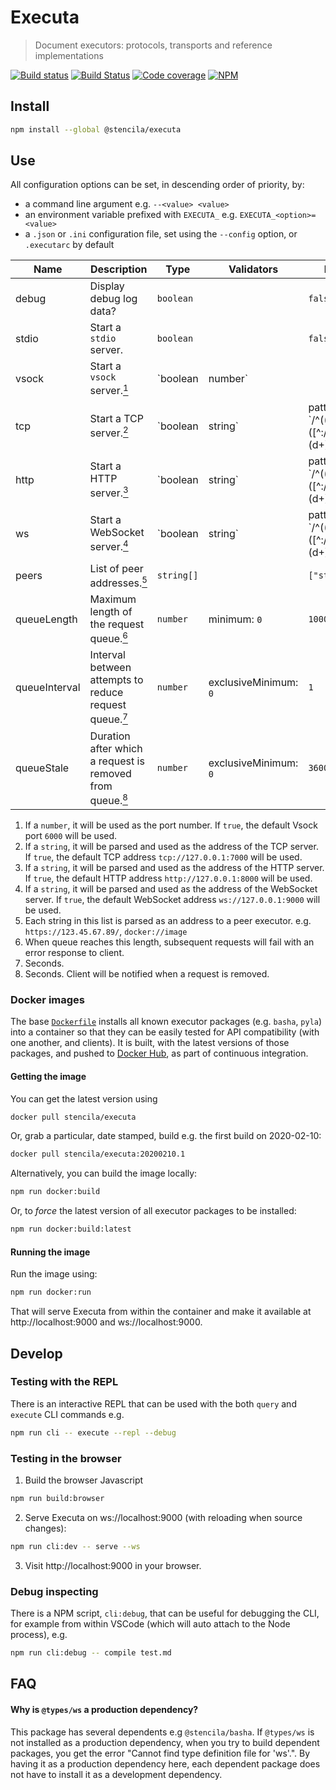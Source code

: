 # Executa

> Document executors: protocols, transports and reference implementations

[![Build status](https://travis-ci.org/stencila/executa.svg?branch=master)](https://travis-ci.org/stencila/executa)
[![Build Status](https://dev.azure.com/stencila/stencila/_apis/build/status/stencila.executa?branchName=master)](https://dev.azure.com/stencila/stencila/_build/latest?definitionId=4&branchName=master)
[![Code coverage](https://codecov.io/gh/stencila/executa/branch/master/graph/badge.svg)](https://codecov.io/gh/stencila/executa)
[![NPM](https://img.shields.io/npm/v/@stencila/executa.svg?style=flat)](https://www.npmjs.com/package/@stencila/executa)

## Install

```bash
npm install --global @stencila/executa
```

## Use

<!-- prettier-ignore-start -->
<!-- CONFIGA-USAGE-BEGIN -->
All configuration options can be set, in descending order of priority, by:

- a command line argument e.g. `--<value> <value>`
- an environment variable prefixed with `EXECUTA_` e.g. `EXECUTA_<option>=<value>`
- a `.json` or `.ini` configuration file, set using the `--config` option, or `.executarc` by default
<!-- CONFIGA-USAGE-END -->

<!-- CONFIGA-TABLE-BEGIN -->
| Name          | Description                                                                                         | Type               | Validators                                                 | Default         |
| ------------- | --------------------------------------------------------------------------------------------------- | ------------------ | ---------------------------------------------------------- | --------------- |
| debug         | Display debug log data?                                                                             | `boolean`          |                                                            | `false`         |
| stdio         | Start a `stdio` server.                                                                             | `boolean`          |                                                            | `false`         |
| vsock         | Start a `vsock` server.<a href="#vsock-details"><sup>1</sup></a>                                    | `boolean | number` |                                                            | `false`         |
| tcp           | Start a TCP server.<a href="#tcp-details"><sup>2</sup></a>                                          | `boolean | string` | pattern: `/^((tcp?://)?([^:/]+)(:(d+))?(/(.+))?)|(d+)$/`   | `false`         |
| http          | Start a HTTP server.<a href="#http-details"><sup>3</sup></a>                                        | `boolean | string` | pattern: `/^((https?://)?([^:/]+)(:(d+))?(/(.+))?)|(d+)$/` | `false`         |
| ws            | Start a WebSocket server.<a href="#ws-details"><sup>4</sup></a>                                     | `boolean | string` | pattern: `/^((wss?://)?([^:/]+)(:(d+))?(/(.+))?)|(d+)$/`   | `false`         |
| peers         | List of peer addresses.<a href="#peers-details"><sup>5</sup></a>                                    | `string[]`         |                                                            | `["stdio://*"]` |
| queueLength   | Maximum length of the request queue.<a href="#queueLength-details"><sup>6</sup></a>                 | `number`           | minimum: `0`                                               | `1000`          |
| queueInterval | Interval between attempts to reduce request queue.<a href="#queueInterval-details"><sup>7</sup></a> | `number`           | exclusiveMinimum: `0`                                      | `1`             |
| queueStale    | Duration after which a request is removed from queue.<a href="#queueStale-details"><sup>8</sup></a> | `number`           | exclusiveMinimum: `0`                                      | `3600`          |


1. <a id="vsock-details"></a>If a `number`, it will be used as the port number.
If `true`, the default Vsock port `6000` will be used.
2. <a id="tcp-details"></a>If a `string`, it will be parsed and used as the address
of the TCP server.
If `true`, the default TCP address `tcp://127.0.0.1:7000`
will be used.
3. <a id="http-details"></a>If a `string`, it will be parsed and used as the address
of the HTTP server.
If `true`, the default HTTP address `http://127.0.0.1:8000`
will be used.
4. <a id="ws-details"></a>If a `string`, it will be parsed and used as the address
of the WebSocket server.
If `true`, the default WebSocket address `ws://127.0.0.1:9000`
will be used.
5. <a id="peers-details"></a>Each string in this list is parsed as an address to
a peer executor. e.g. `https://123.45.67.89/`, `docker://image`
6. <a id="queueLength-details"></a>When queue reaches this length, subsequent requests will
fail with an error response to client.
7. <a id="queueInterval-details"></a>Seconds.
8. <a id="queueStale-details"></a>Seconds. Client will be notified when a request is removed.

<!-- CONFIGA-TABLE-END -->
<!-- prettier-ignore-end -->

### Docker images

The base [`Dockerfile`](Dockerfile) installs all known executor packages (e.g. `basha`, `pyla`) into a container so that they
can be easily tested for API compatibility (with one another, and clients). It is built, with the latest versions of those packages, and pushed to [Docker Hub](https://hub.docker.com/repository/docker/stencila/executa), as part of continuous integration.

#### Getting the image

You can get the latest version using

```bash
docker pull stencila/executa
```

Or, grab a particular, date stamped, build e.g. the first build on 2020-02-10:

```bash
docker pull stencila/executa:20200210.1
```

Alternatively, you can build the image locally:

```bash
npm run docker:build
```

Or, to _force_ the latest version of all executor packages to be installed:

```bash
npm run docker:build:latest
```

#### Running the image

Run the image using:

```bash
npm run docker:run
```

That will serve Executa from within the container and make it available at http://localhost:9000 and ws://localhost:9000.


## Develop

### Testing with the REPL

There is an interactive REPL that can be used with the both `query` and `execute` CLI commands e.g.

```bash
npm run cli -- execute --repl --debug
```

### Testing in the browser

1. Build the browser Javascript

```bash
npm run build:browser
```

2. Serve Executa on ws://localhost:9000 (with reloading when source changes):

```bash
npm run cli:dev -- serve --ws
```

3. Visit http://localhost:9000 in your browser.

### Debug inspecting

There is a NPM script, `cli:debug`, that can be useful for debugging the CLI, for example from within VSCode (which will auto attach to the Node process), e.g.

```bash
npm run cli:debug -- compile test.md
```

## FAQ

#### Why is `@types/ws` a production dependency?

This package has several dependents e.g `@stencila/basha`. If `@types/ws` is not installed as a production dependency,
when you try to build dependent packages, you get the error "Cannot find type definition file for 'ws'.". By having it
as a production dependency here, each dependent package does not have to install it as a development dependency.
